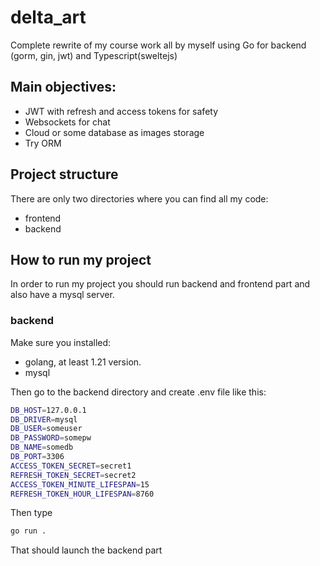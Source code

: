# delta_art
Complete rewrite of my course work all by myself using Go for backend (gorm, gin, jwt) and Typescript(sweltejs)

## Main objectives:
 - JWT with refresh and access tokens for safety
 - Websockets for chat
 - Cloud or some database as images storage
 - Try ORM

## Project structure

There are only two directories where you can find all my code:
 - frontend
 - backend

## How to run my project

In order to run my project you should run backend and frontend part
and also have a mysql server.

### backend

Make sure you installed:
 - golang, at least 1.21 version.
 - mysql

Then go to the backend directory and create .env file like this:

```bash
DB_HOST=127.0.0.1                       
DB_DRIVER=mysql                          
DB_USER=someuser
DB_PASSWORD=somepw
DB_NAME=somedb
DB_PORT=3306 
ACCESS_TOKEN_SECRET=secret1
REFRESH_TOKEN_SECRET=secret2
ACCESS_TOKEN_MINUTE_LIFESPAN=15
REFRESH_TOKEN_HOUR_LIFESPAN=8760
```
Then type

```bash
go run .
```

That should launch the backend part


